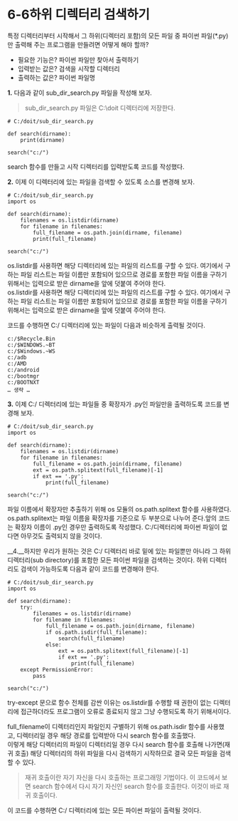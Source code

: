 # 6-6하위 디렉터리 검색하기
특정 디렉터리부터 시작해서 그 하위(디렉터리 포함)의 모든 파일 중 파이썬 파일(*.py)만 출력해 주는 프로그램을 만들려면 어떻게 해야 할까?
- 필요한 기능은? 파이썬 파일만 찾아서 출력하기
- 입력받는 값은? 검색을 시작할 디렉터리
- 출력하는 값은? 파이썬 파일명

__1.__ 다음과 같이 sub_dir_search.py 파일을 작성해 보자.
> sub_dir_search.py 파일은 C:\doit 디렉터리에 저장한다.
```
# C:/doit/sub_dir_search.py

def search(dirname):
    print(dirname)

search("c:/")
```
search 함수를 만들고 시작 디렉터리를 입력받도록 코드를 작성했다.

__2.__ 이제 이 디렉터리에 있는 파일을 검색할 수 있도록 소스를 변경해 보자.
```
# C:/doit/sub_dir_search.py
import os

def search(dirname):
    filenames = os.listdir(dirname)
    for filename in filenames:
        full_filename = os.path.join(dirname, filename)
        print(full_filename)

search("c:/")
```
os.listdir를 사용하면 해당 디렉터리에 있는 파일의 리스트를 구할 수 있다. 여기에서 구하는 파일 리스트는 파일 이름만 포함되어 있으므로 경로를 포함한 파일 이름을 구하기 위해서는 입력으로 받은 dirname을 앞에 덧붙여 주어야 한다.   
os.listdir를 사용하면 해당 디렉터리에 있는 파일의 리스트를 구할 수 있다. 여기에서 구하는 파일 리스트는 파일 이름만 포함되어 있으므로 경로를 포함한 파일 이름을 구하기 위해서는 입력으로 받은 dirname을 앞에 덧붙여 주어야 한다.

코드를 수행하면 C:/ 디렉터리에 있는 파일이 다음과 비슷하게 출력될 것이다.
```
c:/$Recycle.Bin
c:/$WINDOWS.~BT
c:/$Windows.~WS
c:/adb
c:/AMD
c:/android
c:/bootmgr
c:/BOOTNXT
… 생략 …
```

__3.__ 이제 C:/ 디렉터리에 있는 파일들 중 확장자가 .py인 파일만을 출력하도록 코드를 변경해 보자.
```
# C:/doit/sub_dir_search.py
import os

def search(dirname):
    filenames = os.listdir(dirname)
    for filename in filenames:
        full_filename = os.path.join(dirname, filename)
        ext = os.path.splitext(full_filename)[-1]
        if ext == '.py': 
            print(full_filename)

search("c:/")
```
파일 이름에서 확장자만 추출하기 위해 os 모듈의 os.path.splitext 함수를 사용하였다. os.path.splitext는 파일 이름을 확장자를 기준으로 두 부분으로 나누어 준다.앞의 코드는 확장자 이름이 .py인 경우만 출력하도록 작성했다. C:/디렉터리에 파이썬 파일이 없다면 아무것도 출력되지 않을 것이다.

__4.__하지만 우리가 원하는 것은 C:/ 디렉터리 바로 밑에 있는 파일뿐만 아니라 그 하위 디렉터리(sub directory)를 포함한 모든 파이썬 파일을 검색하는 것이다. 하위 디렉터리도 검색이 가능하도록 다음과 같이 코드를 변경해야 한다.
```
# C:/doit/sub_dir_search.py
import os

def search(dirname):
    try:
        filenames = os.listdir(dirname)
        for filename in filenames:
            full_filename = os.path.join(dirname, filename)
            if os.path.isdir(full_filename):
                search(full_filename)
            else:
                ext = os.path.splitext(full_filename)[-1]
                if ext == '.py': 
                    print(full_filename)
    except PermissionError:
        pass

search("c:/")
```
try-except 문으로 함수 전체를 감싼 이유는 os.listdir를 수행할 때 권한이 없는 디렉터리에 접근하더라도 프로그램이 오류로 종료되지 않고 그냥 수행되도록 하기 위해서이다.

full_filename이 디렉터리인지 파일인지 구별하기 위해 os.path.isdir 함수를 사용했고, 디렉터리일 경우 해당 경로를 입력받아 다시 search 함수를 호출했다.   
이렇게 해당 디렉터리의 파일이 디렉터리일 경우 다시 search 함수를 호출해 나가면(재귀 호출) 해당 디렉터리의 하위 파일을 다시 검색하기 시작하므로 결국 모든 파일을 검색할 수 있다.
> 재귀 호출이란 자기 자신을 다시 호출하는 프로그래밍 기법이다. 이 코드에서 보면 search 함수에서 다시 자기 자신인 search 함수를 호출한다. 이것이 바로 재귀 호출이다.

이 코드를 수행하면 C:/ 디렉터리에 있는 모든 파이썬 파일이 출력될 것이다.